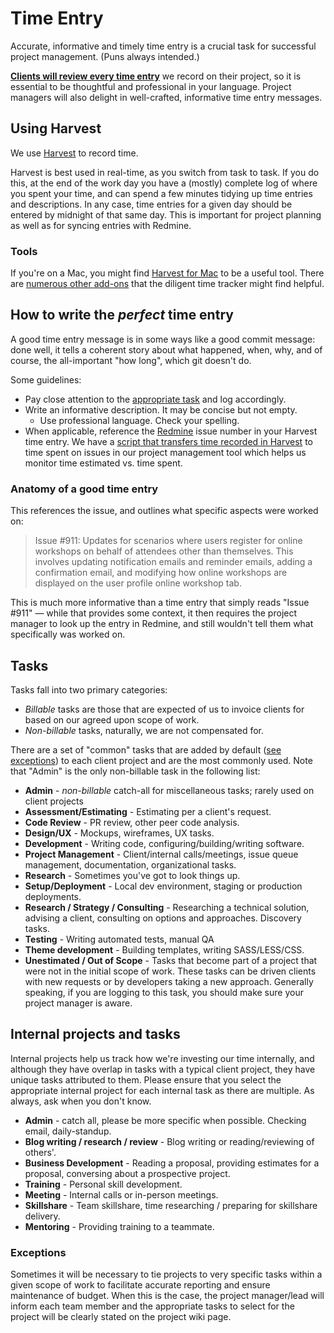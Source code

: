 # Time Entry

Accurate, informative and timely time entry is a crucial task for successful project management. (Puns always intended.)

<u>**Clients will review every time entry**</u> we record on their project, so it is essential to be thoughtful and professional in your language. Project managers will also delight in well-crafted, informative time entry messages.

## Using Harvest

We use [Harvest]( https://chrisrusso.harvestapp.com/welcome) to record time.

Harvest is best used in real-time, as you switch from task to task. If you do this, at the end of the work day you have a (mostly) complete log of where you spent your time, and can spend a few minutes tidying up time entries and descriptions. In any case, time entries for a given day should be entered by midnight of that same day. This is important for project planning as well as for syncing entries with Redmine.

### Tools

If you're on a Mac, you might find [Harvest for Mac](https://www.getharvest.com/mac) to be a useful tool. There are [numerous other add-ons](https://www.getharvest.com/add-ons) that the diligent time tracker might find helpful.

## How to write the _perfect_ time entry

A good time entry message is in some ways like a good commit message: done well, it tells a coherent story about what happened, when, why, and of course, the all-important "how long", which git doesn't do.

Some guidelines:

- Pay close attention to the [appropriate task](#tasks) and log accordingly.
- Write an informative description. It may be concise but not empty.
  - Use professional language. Check your spelling.
- When applicable, reference the [Redmine](/redmine.html) issue number in your Harvest time entry. We have a [script that transfers time recorded in Harvest](https://github.com/savaslabs/sumac) to time spent on issues in our project management tool which helps us monitor time estimated vs. time spent.

### Anatomy of a good time entry

This references the issue, and outlines what specific aspects were worked on:

> Issue #911: Updates for scenarios where users register for online workshops on behalf of attendees other than themselves. This involves updating notification emails and reminder emails, adding a confirmation email, and modifying how online workshops are displayed on the user profile online workshop tab.

This is much more informative than a time entry that simply reads "Issue #911" — while that provides some context, it then requires the project manager to look up the entry in Redmine, and still wouldn't tell them what specifically was worked on.

## Tasks

Tasks fall into two primary categories:

- *Billable* tasks are those that are expected of us to invoice clients for based on our agreed upon scope of work.
- *Non-billable* tasks, naturally, we are not compensated for.

There are a set of "common" tasks that are added by default ([see exceptions](#exceptions)) to each client project and are the most commonly used. Note that "Admin" is the only non-billable task in the following list:

- **Admin** - *non-billable* catch-all for miscellaneous tasks; rarely used on client projects
- **Assessment/Estimating** - Estimating per a client's request.
- **Code Review** - PR review, other peer code analysis.
- **Design/UX** - Mockups, wireframes, UX tasks.
- **Development** - Writing code, configuring/building/writing software.
- **Project Management** - Client/internal calls/meetings, issue queue management, documentation, organizational tasks.
- **Research** - Sometimes you've got to look things up.
- **Setup/Deployment** - Local dev environment, staging or production deployments.
- **Research / Strategy / Consulting** - Researching a technical solution, advising a client, consulting on options and approaches. Discovery tasks.
- **Testing** - Writing automated tests, manual QA
- **Theme development** - Building templates, writing SASS/LESS/CSS.
- **Unestimated / Out of Scope** - Tasks that become part of a project that were not in the initial scope of work. These tasks can be driven clients with new requests or by developers taking a new approach. Generally speaking, if you are logging to this task, you should make sure your project manager is aware.

## Internal projects and tasks

Internal projects help us track how we're investing our time internally, and although they have overlap in tasks with a typical client project, they have unique tasks attributed to them. Please ensure that you select the appropriate internal project for each internal task as there are multiple. As always, ask when you don't know.

- **Admin** - catch all, please be more specific when possible. Checking email, daily-standup.
- **Blog writing / research / review** - Blog writing or reading/reviewing of others'.
- **Business Development** - Reading a proposal, providing estimates for a proposal, conversing about a prospective project.
- **Training** - Personal skill development.
- **Meeting** - Internal calls or in-person meetings.
- **Skillshare** - Team skillshare, time researching / preparing for skillshare delivery.
- **Mentoring** - Providing training to a teammate.

### Exceptions

Sometimes it will be necessary to tie projects to very specific tasks within a given scope of work to facilitate accurate reporting and ensure maintenance of budget. When this is the case, the project manager/lead will inform each team member and the appropriate tasks to select for the project will be clearly stated on the project wiki page.
